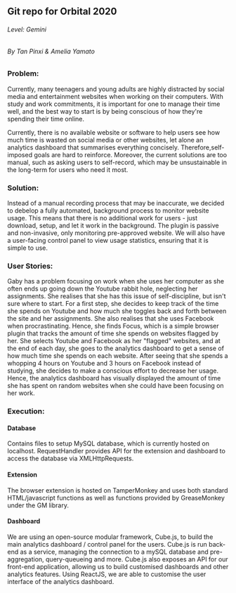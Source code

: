 ## Git repo for Orbital 2020
###### Level: Gemini
###### By Tan Pinxi & Amelia Yamato

### Problem: 
Currently, many teenagers and young adults are highly distracted by social media and entertainment websites when working on their computers. With study and work commitments, it is important for one to manage their time well, and the best way to start is by being conscious of how they're spending their time online.

Currently, there is no available website or software to help users see how much time is wasted on social media or other websites, let alone an analytics dashboard that summarises everything concisely. Therefore,self-imposed goals are hard to reinforce. Moreover, the current solutions are too manual, such as asking users to self-record, which may be unsustainable in the long-term for users who need it most. 

### Solution:
Instead of a manual recording process that may be inaccurate, we decided to debelop a fully automated, background process to monitor website usage. This means that there is no additional work for users - just download, setup, and let it work in the background. The plugin is passive and non-invasive, only monitoring pre-approved website.
We will also have a user-facing control panel to view usage statistics, ensuring that it is simple to use.

### User Stories: 
Gaby has a problem focusing on work when she uses her computer as she often ends up going down the Youtube rabbit hole, neglecting her assignments. She realises that she has this issue of self-discipline, but isn't sure where to start. For a first step, she decides to keep track of the time she spends on Youtube and how much she toggles back and forth between the site and her assignments. She also realises that she uses Facebook when procrastinating. Hence, she finds Focus, which is a simple browser plugin that tracks the amount of time she spends on websites flagged by her. She selects Youtube and Facebook as her "flagged" websites, and at the end of each day, she goes to the analytics dashboard to get a sense of how much time she spends on each website. After seeing that she spends a whopping 4 hours on Youtube and 3 hours on Facebook instead of studying, she decides to make a conscious effort to decrease her usage. Hence, the analytics dashboard has visually displayed the amount of time she has spent on random websites when she could have been focusing on her work. 

### Execution: 

#### Database
Contains files to setup MySQL database, which is currently hosted on localhost. RequestHandler provides API for the extension and dashboard to access the database via XMLHttpRequests.

#### Extension
The browser extension is hosted on TamperMonkey and uses both standard HTML/javascript functions as well as functions provided by GreaseMonkey under the GM library.

#### Dashboard
We are using an open-source modular framework, Cube.js, to build the main analytics dashboard / control panel for the users. Cube.js is run back-end as a service, managing the connection to a mySQL database and pre-aggregation, query-queueing and more. Cube.js also exposes an API for our front-end application, allowing us to build customised dashboards and other analytics features. Using ReactJS, we are able to customise the user interface of the analytics dashboard.

